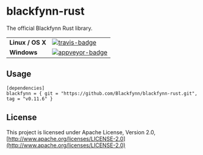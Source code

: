# blackfynn-rust
The official Blackfynn Rust library.

<table>
    <tr>
        <td><strong>Linux / OS X</strong></td>
        <td><a href="https://travis-ci.org/Blackfynn/blackfynn-rust" title="Travis Build Status"><img src="https://travis-ci.org/Blackfynn/blackfynn-rust.svg?branch=master" alt="travis-badge"></img></a></td>
    </tr>
    <tr>
        <td><strong>Windows</strong></td>
        <td><a href="https://ci.appveyor.com/project/Blackfynn/blackfynn-rust/branch/master" title="Appveyor Build Status"><img src="https://ci.appveyor.com/api/projects/status/afm4tise2oo0r9ki?svg=true" alt="appveyor-badge"></img></a></td>
    </tr>
</table>

## Usage
```
[dependencies]
blackfynn = { git = "https://github.com/Blackfynn/blackfynn-rust.git", tag = "v0.11.6" }
```

## License
This project is licensed under Apache License, Version 2.0, [http://www.apache.org/licenses/LICENSE-2.0](http://www.apache.org/licenses/LICENSE-2.0)
